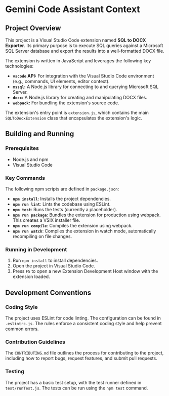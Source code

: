 # Gemini Code Assistant Context

## Project Overview

This project is a Visual Studio Code extension named **SQL to DOCX Exporter**. Its primary purpose is to execute SQL queries against a Microsoft SQL Server database and export the results into a well-formatted DOCX file.

The extension is written in JavaScript and leverages the following key technologies:

*   **`vscode` API:** For integration with the Visual Studio Code environment (e.g., commands, UI elements, editor context).
*   **`mssql`:** A Node.js library for connecting to and querying Microsoft SQL Server.
*   **`docx`:** A Node.js library for creating and manipulating DOCX files.
*   **`webpack`:** For bundling the extension's source code.

The extension's entry point is `extension.js`, which contains the main `SQLToDocxExtension` class that encapsulates the extension's logic.

## Building and Running

### Prerequisites

*   Node.js and npm
*   Visual Studio Code

### Key Commands

The following npm scripts are defined in `package.json`:

*   **`npm install`**: Installs the project dependencies.
*   **`npm run lint`**: Lints the codebase using ESLint.
*   **`npm test`**: Runs the tests (currently a placeholder).
*   **`npm run package`**: Bundles the extension for production using webpack. This creates a VSIX installer file.
*   **`npm run compile`**: Compiles the extension using webpack.
*   **`npm run watch`**: Compiles the extension in watch mode, automatically recompiling on file changes.

### Running in Development

1.  Run `npm install` to install dependencies.
2.  Open the project in Visual Studio Code.
3.  Press `F5` to open a new Extension Development Host window with the extension loaded.

## Development Conventions

### Coding Style

The project uses ESLint for code linting. The configuration can be found in `.eslintrc.js`. The rules enforce a consistent coding style and help prevent common errors.

### Contribution Guidelines

The `CONTRIBUTING.md` file outlines the process for contributing to the project, including how to report bugs, request features, and submit pull requests.

### Testing

The project has a basic test setup, with the test runner defined in `test/runTest.js`. The tests can be run using the `npm test` command.
